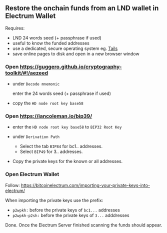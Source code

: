 ## Restore the onchain funds from an LND wallet in Electrum Wallet

Requires:
* LND 24 words seed (+ passphrase if used)
* useful to know the funded addresses
* use a dedicated, secure operating system eg. [Tails](https://tails.boum.org/)
* save online pages to disk and open in a new browser window

### Open https://guggero.github.io/cryptography-toolkit/#!/aezeed

* under `Decode mnemonic`

    enter the 24 words seed (+ passphrase if used)

* copy the `HD node root key base58`

### Open https://iancoleman.io/bip39/

* enter the `HD node root key base58` to
`BIP32 Root Key`

* under `Derivation Path`

    * Select the tab `BIP84` for bc1.. addresses.
    * Select `BIP49` for 3.. addresses. 

* Copy the private keys for the known or all addresses.

### Open Electrum Wallet

Follow: https://bitcoinelectrum.com/importing-your-private-keys-into-electrum/

When importing the private keys use the prefix:
* `p2wpkh:` before the private keys of `bc1...` addresses
* `p2wpkh-p2sh:` before the private keys of `3...` adddresses

Done. Once the Electrum Server finished scanning the funds should appear.